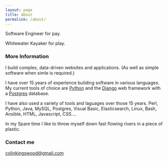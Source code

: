 ```yaml
---
layout: page
title: About
permalink: /about/
---
```


Software Engineer for pay.

Whitewater Kayaker for play.

### More Information

I build complex, data-driven websites and applications. (As well as simple software when simle is required.) 

I have over 15 years of experience building software in various languages. My current tools of choice are [Python](https://www.python.org/) and the [Django](https://www.djangoproject.com/start/overview/) web framework with a [Postgres](https://www.postgresql.org/) database. 

I have also used a variety of tools and laguages over those 15 years. Perl, Python, Java, MySQL, Postgres, Visual Basic, Elasticsearch, Linux, Bash, Ansible,  HTML, Javascript, CSS.... 

In my Spare time I like to throw myself down fast flowing rivers in a piece of plastic.

### Contact me

[colinkingswood@gmail.com](mailto:colinkingswood@gmail.com)
